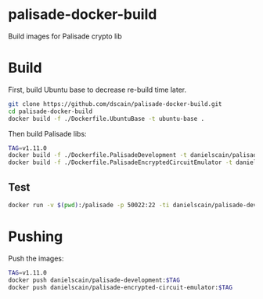 # palisade-docker-build
Build images for Palisade crypto lib

# Build
First, build Ubuntu base to decrease re-build time later.

```bash
git clone https://github.com/dscain/palisade-docker-build.git
cd palisade-docker-build
docker build -f ./Dockerfile.UbuntuBase -t ubuntu-base .
```

Then build Palisade libs:

```bash
TAG=v1.11.0
docker build -f ./Dockerfile.PalisadeDevelopment -t danielscain/palisade-development:$TAG . --build-arg branch=$TAG  --build-arg tag=$TAG
docker build -f ./Dockerfile.PalisadeEncryptedCircuitEmulator -t danielscain/palisade-encrypted-circuit-emulator:$TAG . --build-arg branch=$TAG  --build-arg tag=$TAG
```

## Test
```bash
docker run -v $(pwd):/palisade -p 50022:22 -ti danielscain/palisade-development /bin/bash
```

# Pushing
Push the images:
```bash
TAG=v1.11.0
docker push danielscain/palisade-development:$TAG
docker push danielscain/palisade-encrypted-circuit-emulator:$TAG
```
